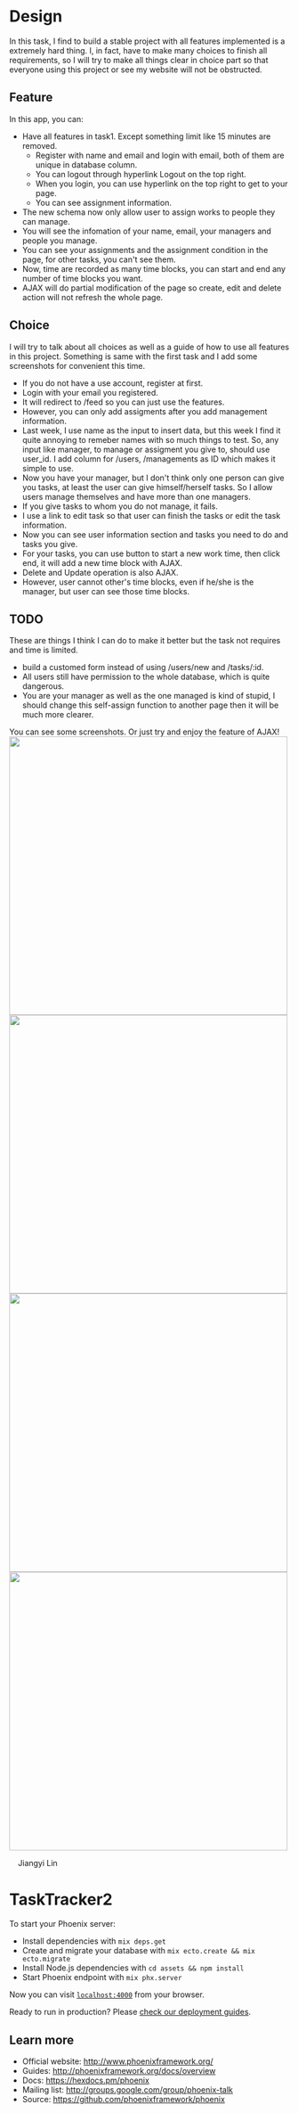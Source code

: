# Design
In this task, I find to build a stable project with all features implemented is a extremely hard thing. I, in fact, have to make many choices to finish all requirements, so I will try to make all things clear in choice part so that everyone using this project or see my website will not be obstructed.

## Feature
In this app, you can:
  * Have all features in task1. Except something limit like 15 minutes are removed.
    - Register with name and email and login with email, both of them are unique in database column.
	- You can logout through hyperlink Logout on the top right.
	- When you login, you can use hyperlink on the top right to get to your page.
	- You can see assignment information.
  * The new schema now only allow user to assign works to people they can manage.
  * You will see the infomation of your name, email, your managers and people you manage.
  * You can see your assignments and the assignment condition in the page, for other tasks, you can't see them.
  * Now, time are recorded as many time blocks, you can start and end any number of time blocks you want.
  * AJAX will do partial modification of the page so create, edit and delete action will not refresh the whole page.

## Choice
I will try to talk about all choices as well as a guide of how to use all features in this project. Something is same with the first task and I add some screenshots for convenient this time.
  * If you do not have a use account, register at first.
  * Login with your email you registered.
  * It will redirect to /feed so you can just use the features.
  * However, you can only add assigments after you add management information.
  * Last week, I use name as the input to insert data, but this week I find it quite annoying to remeber names with so much things to test. So, any input like manager, to manage or assigment you give to, should use user_id. I add column for /users, /managements as ID which makes it simple to use.
  * Now you have your manager, but I don't think only one person can give you tasks, at least the user can give himself/herself tasks. So I allow users manage themselves and have more than one managers.
  * If you give tasks to whom you do not manage, it fails.
  * I use a link to edit task so that user can finish the tasks or edit the task information.
  * Now you can see user information section and tasks you need to do and tasks you give.
  * For your tasks, you can use button to start a new work time, then click end, it will add a new time block with AJAX.
  * Delete and Update operation is also AJAX.
  * However, user cannot other's time blocks, even if he/she is the manager, but user can see those time blocks.

## TODO
These are things I think I can do to make it better but the task not requires and time is limited.
  * build a customed form instead of using /users/new and /tasks/:id.
  * All users still have permission to the whole database, which is quite dangerous.
  * You are your manager as well as the one managed is kind of stupid, I should change this self-assign function to another page then it will be much more clearer.


You can see some screenshots. Or just try and enjoy the feature of AJAX!
<img src="https://raw.githubusercontent.com/ljy95135/task_tracker2/master/screenshots/01.png" width = "500" align=center />
<img src="https://raw.githubusercontent.com/ljy95135/task_tracker2/master/screenshots/02.png" width = "500" align=center />
<img src="https://raw.githubusercontent.com/ljy95135/task_tracker2/master/screenshots/03.png" width = "500" align=center />
<img src="https://raw.githubusercontent.com/ljy95135/task_tracker2/master/screenshots/04.png" width = "500" align=center />

&nbsp;
&nbsp;
Jiangyi Lin

# TaskTracker2

To start your Phoenix server:

  * Install dependencies with `mix deps.get`
  * Create and migrate your database with `mix ecto.create && mix ecto.migrate`
  * Install Node.js dependencies with `cd assets && npm install`
  * Start Phoenix endpoint with `mix phx.server`

Now you can visit [`localhost:4000`](http://localhost:4000) from your browser.

Ready to run in production? Please [check our deployment guides](http://www.phoenixframework.org/docs/deployment).

## Learn more

  * Official website: http://www.phoenixframework.org/
  * Guides: http://phoenixframework.org/docs/overview
  * Docs: https://hexdocs.pm/phoenix
  * Mailing list: http://groups.google.com/group/phoenix-talk
  * Source: https://github.com/phoenixframework/phoenix
